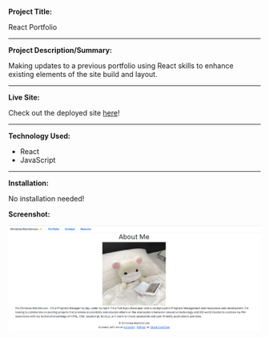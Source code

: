 **Project Title:**

React Portfolio

---

**Project Description/Summary:**

Making updates to a previous portfolio using React skills to enhance existing elements of the site build and layout.

---

**Live Site:**

Check out the deployed site [here](http://cwarmbrunn.github.io/updated-react-portfolio)!

---

**Technology Used:**

- React
- JavaScript

---

**Installation:**

No installation needed!

**Screenshot:**

![Screenshot of a React portfolio](./src/assets/react-portfolio.png)
